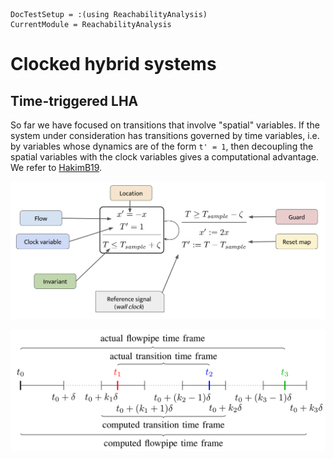 ```@meta
DocTestSetup = :(using ReachabilityAnalysis)
CurrentModule = ReachabilityAnalysis
```

# Clocked hybrid systems

## Time-triggered LHA

So far we have focused on transitions that involve "spatial" variables.
If the system under consideration has transitions governed by time variables,
i.e. by variables whose dynamics are of the form ``t' = 1``, then decoupling the
spatial variables with the clock variables gives a computational advantage.
We refer to [HakimB19](@citet).


![Hybrid automaton of the clocked model](../assets/clocked_simple_annotations.png)

![Timeline of relevant events](../assets/clocked_timeline.png)
